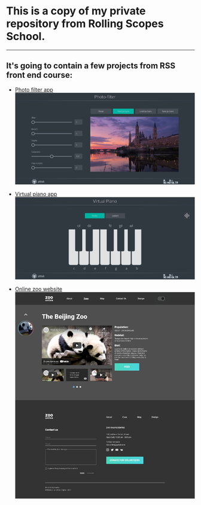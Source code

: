 # This is a copy of my private repository from Rolling Scopes School.
***
## It's going to contain a few projects from RSS front end course:

* [Photo filter app](https://rolling-scopes-school.github.io/angrythunderbird-JSFE2021Q1/photo-filter/)
![](https://raw.githubusercontent.com/angrythunderbird/blackmesa/master/src/images/Nazarenko%20Albert%20-%20photo-filter.jpg)

* [Virtual piano app](https://rolling-scopes-school.github.io/angrythunderbird-JSFE2021Q1/virtual-piano/)
![](https://raw.githubusercontent.com/angrythunderbird/blackmesa/master/src/images/Nazarenko%20Albert%20-%20Virtual%20piano.jpg)

* [Online zoo website](https://rolling-scopes-school.github.io/angrythunderbird-JSFE2021Q1/online-zoo/index.html)
![](https://raw.githubusercontent.com/angrythunderbird/blackmesa/master/src/images/Albert%20Nazarenko%20-%20Online%20zoo%20-%20rolling-scopes-school.github.io.jpg)